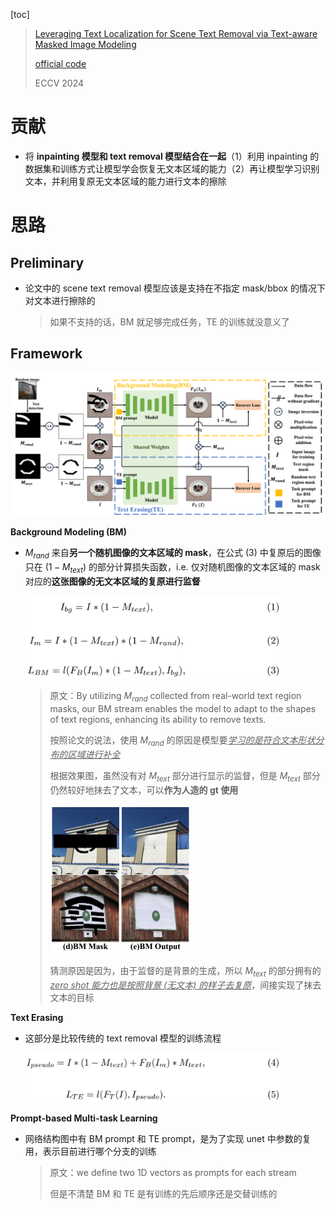 [toc]

> [Leveraging Text Localization for Scene Text Removal via Text-aware Masked Image Modeling](https://arxiv.org/abs/2409.13431)
>
> [official code](https://github.com/wzx99/TMIM)
>
> ECCV 2024

# 贡献

- 将 **inpainting 模型和 text removal 模型结合在一起**（1）利用 inpainting 的数据集和训练方式让模型学会恢复无文本区域的能力（2）再让模型学习识别文本，并利用复原无文本区域的能力进行文本的擦除



# 思路

## Preliminary

- 论文中的 scene text removal 模型应该是支持在不指定 mask/bbox 的情况下对文本进行擦除的

  > 如果不支持的话，BM 就足够完成任务，TE 的训练就没意义了



## Framework

<img src="assets/image-20250419101632115.png" alt="image-20250419101632115" style="zoom: 60%;" />

**Background Modeling (BM)**

- $M_{rand}$ 来自**另一个随机图像的文本区域的 mask**，在公式 (3) 中复原后的图像只在 $(1-M_{text})$ 的部分计算损失函数，i.e. 仅对随机图像的文本区域的 mask 对应的**这张图像的无文本区域的复原进行监督**

  <img src="assets/image-20250419103239491.png" alt="image-20250419103239491" style="zoom:40%;" />

  > 原文：By utilizing $M_{rand}$ collected from real-world text region masks, our BM stream enables the model to adapt to the shapes of text regions, enhancing its ability to remove texts. 
  >
  > 按照论文的说法，使用 $M_{rand}$ 的原因是模型要<u>*学习的是符合文本形状分布的区域进行补全*</u>
  >
  > 根据效果图，虽然没有对 $M_{text}$ 部分进行显示的监督，但是 $M_{text}$ 部分仍然较好地抹去了文本，可以**作为人造的 gt 使用**
  >
  > <img src="assets/image-20250419104218217.png" alt="image-20250419104218217" style="zoom:50%;" />
  >
  > 猜测原因是因为，由于监督的是背景的生成，所以 $M_{text}$ 的部分拥有的 <u>*zero shot 能力也是按照背景 (无文本) 的样子去复原*</u>，间接实现了抹去文本的目标

**Text Erasing**

- 这部分是比较传统的 text removal 模型的训练流程

  <img src="assets/image-20250419104913908.png" alt="image-20250419104913908" style="zoom:40%;" />

**Prompt-based Multi-task Learning**

- 网络结构图中有 BM prompt 和 TE prompt，是为了实现 unet 中参数的复用，表示目前进行哪个分支的训练

  > 原文：we define two 1D vectors as prompts for each stream
  >
  > 但是不清楚 BM 和 TE 是有训练的先后顺序还是交替训练的